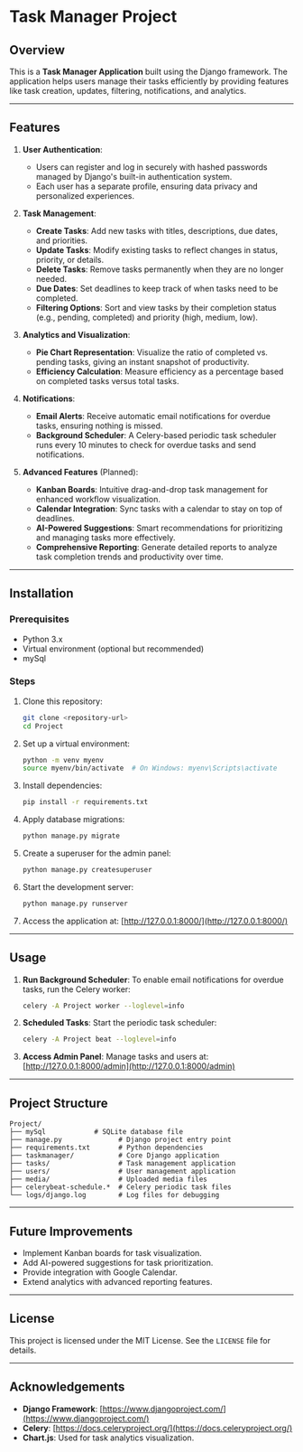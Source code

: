 # Task Manager Project

## Overview

This is a **Task Manager Application** built using the Django framework. The application helps users manage their tasks efficiently by providing features like task creation, updates, filtering, notifications, and analytics.

---


## Features

1. **User Authentication**:

   - Users can register and log in securely with hashed passwords managed by Django's built-in authentication system.
   - Each user has a separate profile, ensuring data privacy and personalized experiences.



1. **Task Management**:

   - **Create Tasks**: Add new tasks with titles, descriptions, due dates, and priorities.
   - **Update Tasks**: Modify existing tasks to reflect changes in status, priority, or details.
   - **Delete Tasks**: Remove tasks permanently when they are no longer needed.
   - **Due Dates**: Set deadlines to keep track of when tasks need to be completed.
   - **Filtering Options**: Sort and view tasks by their completion status (e.g., pending, completed) and priority (high, medium, low).



1. **Analytics and Visualization**:

   - **Pie Chart Representation**: Visualize the ratio of completed vs. pending tasks, giving an instant snapshot of productivity.
   - **Efficiency Calculation**: Measure efficiency as a percentage based on completed tasks versus total tasks.



1. **Notifications**:

   - **Email Alerts**: Receive automatic email notifications for overdue tasks, ensuring nothing is missed.
   - **Background Scheduler**: A Celery-based periodic task scheduler runs every 10 minutes to check for overdue tasks and send notifications.



1. **Advanced Features** (Planned):

   - **Kanban Boards**: Intuitive drag-and-drop task management for enhanced workflow visualization.
   - **Calendar Integration**: Sync tasks with a calendar to stay on top of deadlines.
   - **AI-Powered Suggestions**: Smart recommendations for prioritizing and managing tasks more effectively.
   - **Comprehensive Reporting**: Generate detailed reports to analyze task completion trends and productivity over time.



---

## Installation

### Prerequisites

- Python 3.x
- Virtual environment (optional but recommended)
- mySql

### Steps

1. Clone this repository:

   ```bash
   git clone <repository-url>
   cd Project
   ```

2. Set up a virtual environment:

   ```bash
   python -m venv myenv
   source myenv/bin/activate  # On Windows: myenv\Scripts\activate
   ```

3. Install dependencies:

   ```bash
   pip install -r requirements.txt
   ```

4. Apply database migrations:

   ```bash
   python manage.py migrate
   ```

5. Create a superuser for the admin panel:

   ```bash
   python manage.py createsuperuser
   ```

6. Start the development server:

   ```bash
   python manage.py runserver
   ```

7. Access the application at: [http://127.0.0.1:8000/](http://127.0.0.1:8000/)

---

## Usage

1. **Run Background Scheduler**: To enable email notifications for overdue tasks, run the Celery worker:

   ```bash
   celery -A Project worker --loglevel=info
   ```

2. **Scheduled Tasks**: Start the periodic task scheduler:

   ```bash
   celery -A Project beat --loglevel=info
   ```

3. **Access Admin Panel**: Manage tasks and users at: [http://127.0.0.1:8000/admin](http://127.0.0.1:8000/admin)

---

## Project Structure

```
Project/
├── mySql            # SQLite database file
├── manage.py              # Django project entry point
├── requirements.txt       # Python dependencies
├── taskmanager/           # Core Django application
├── tasks/                 # Task management application
├── users/                 # User management application
├── media/                 # Uploaded media files
├── celerybeat-schedule.*  # Celery periodic task files
└── logs/django.log        # Log files for debugging
```

---

## Future Improvements

- Implement Kanban boards for task visualization.
- Add AI-powered suggestions for task prioritization.
- Provide integration with Google Calendar.
- Extend analytics with advanced reporting features.

---

## License

This project is licensed under the MIT License. See the `LICENSE` file for details.

---

## Acknowledgements

- **Django Framework**: [https://www.djangoproject.com/](https://www.djangoproject.com/)
- **Celery**: [https://docs.celeryproject.org/](https://docs.celeryproject.org/)
- **Chart.js**: Used for task analytics visualization.

